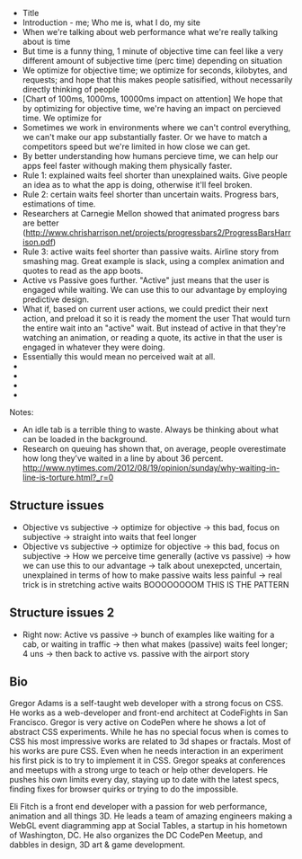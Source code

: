 * Title
* Introduction - me; Who me is, what I do, my site
* When we're talking about web performance what we're really talking about is time
* But time is a funny thing, 1 minute of objective time can feel like a very different amount of subjective time (perc time) depending on situation
* We optimize for objective time; we optimize for seconds, kilobytes, and requests; and hope that this makes people satisified, without necessarily directly thinking of people
* [Chart of 100ms, 1000ms, 10000ms impact on attention] We hope that by optimizing for objective time, we're having an impact on percieved time. We optimize for 
* Sometimes we work in environments where we can't control everything, we can't make our app substantially faster. Or we have to match a competitors speed but we're limited in how close we can get.
* By better understanding how humans percieve time, we can help our apps feel faster withough making them physically faster.
* Rule 1: explained waits feel shorter than unexplained waits. Give people an idea as to what the app is doing, otherwise it'll feel broken.
* Rule 2: certain waits feel shorter than uncertain waits. Progress bars, estimations of time.
* Researchers at Carnegie Mellon showed that animated progress bars are better (http://www.chrisharrison.net/projects/progressbars2/ProgressBarsHarrison.pdf)
* Rule 3: active waits feel shorter than passive waits. Airline story from smashing mag. Great example is slack, using a complex animation and quotes to read as the app boots.
* Active vs Passive goes further. "Active" just means that the user is engaged while waiting. We can use this to our advantage by employing predictive design.
* What if, based on current user actions, we could predict their next action, and preload it so it is ready the moment the user That would turn the entire wait into an "active" wait. But instead of active in that they're watching an animation, or reading a quote, its active in that the user is engaged in whatever they were doing.
* Essentially this would mean no perceived wait at all.
* 
* 
* 
* 

Notes:
* An idle tab is a terrible thing to waste. Always be thinking about what can be loaded in the background.
* Research on queuing has shown that, on average, people overestimate how long they’ve waited in a line by about 36 percent. http://www.nytimes.com/2012/08/19/opinion/sunday/why-waiting-in-line-is-torture.html?_r=0

## Structure issues
* Objective vs subjective -> optimize for objective -> this bad, focus on subjective -> straight into waits that feel longer
* Objective vs subjective -> optimize for objective -> this bad, focus on subjective -> How we perceive time generally (active vs passive) -> how we can use this to our advantage -> talk about unexepcted, uncertain, unexplained in terms of how to make passive waits less painful -> real trick is in stretching active waits BOOOOOOOOM THIS IS THE PATTERN

## Structure issues 2
* Right now: Active vs passive -> bunch of examples like waiting for a cab, or waiting in traffic -> then what makes (passive) waits feel longer; 4 uns -> then back to active vs. passive with the airport story


## Bio
Gregor Adams is a self-taught web developer with a strong focus on CSS. He works as a web-developer and front-end architect at CodeFights in San Francisco. Gregor is very active on CodePen where he shows a lot of abstract CSS experiments. While he has no special focus when is comes to CSS his most impressive works are related to 3d shapes or fractals. Most of his works are pure CSS. Even when he needs interaction in an experiment his first pick is to try to implement it in CSS. Gregor speaks at conferences and meetups with a strong urge to teach or help other developers. He pushes his own limits every day, staying up to date with the latest specs, finding fixes for browser quirks or trying to do the impossible.

Eli Fitch is a front end developer with a passion for web performance, animation and all things 3D. He leads a team of amazing engineers making a WebGL event diagramming app at Social Tables, a startup in his hometown of Washington, DC.  He also organizes the DC CodePen Meetup, and dabbles in design, 3D art & game development.




